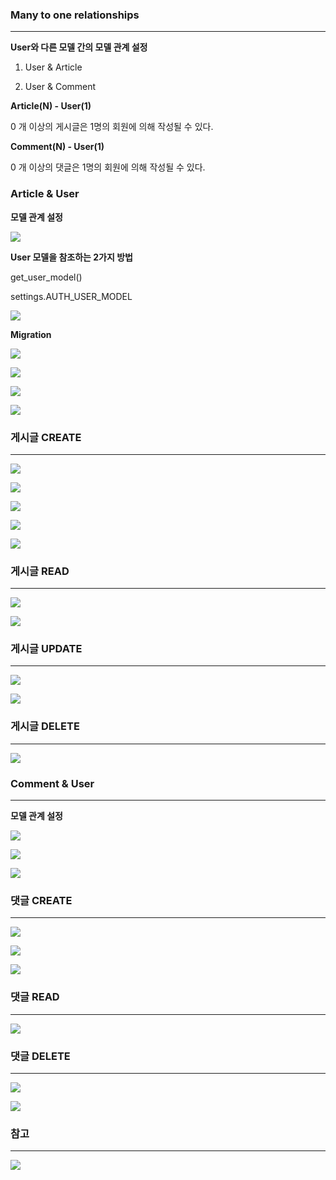 ### **Many to one relationships**
---

**User와 다른 모델 간의 모델 관계 설정**

1. User & Article

2. User & Comment

**Article(N) - User(1)**

0 개 이상의 게시글은 1명의 회원에 의해 작성될 수 있다.

**Comment(N) - User(1)**

0 개 이상의 댓글은 1명의 회원에 의해 작성될 수 있다.

### **Article & User**

**모델 관계 설정**

![](https://velog.velcdn.com/images/lurelight/post/372c9ef0-c53d-4b83-a1ed-bb28ad61b014/image.png)

**User 모델을 참조하는 2가지 방법**

get_user_model()

settings.AUTH_USER_MODEL

![](https://velog.velcdn.com/images/lurelight/post/c9a3c832-ff7d-4bc2-bb05-e6876fbcb59f/image.png)

**Migration**

![](https://velog.velcdn.com/images/lurelight/post/c0bf80fd-db92-48fc-bfb8-f090ba176ae9/image.png)

![](https://velog.velcdn.com/images/lurelight/post/c6c94b99-d135-4c1d-8738-e85d7f7243a8/image.png)

![](https://velog.velcdn.com/images/lurelight/post/24fefb1f-7ba7-4765-956d-5cb6ac60115e/image.png)

![](https://velog.velcdn.com/images/lurelight/post/5563d371-ac09-45a8-841a-30690761eb68/image.png)

### **게시글 CREATE**
---

![](https://velog.velcdn.com/images/lurelight/post/a69b2168-4d2c-43b6-a1da-78750cf4a8f6/image.png)

![](https://velog.velcdn.com/images/lurelight/post/7d830a9a-0893-4f6d-9b82-82d9de167fee/image.png)

![](https://velog.velcdn.com/images/lurelight/post/6294ff88-109c-4a73-b9da-b4a7342360b3/image.png)

![](https://velog.velcdn.com/images/lurelight/post/99d44873-46c0-4983-ad4c-71f57388eeb5/image.png)

![](https://velog.velcdn.com/images/lurelight/post/db22b940-262d-4102-a8de-91c29c42a372/image.png)

### **게시글 READ**
---

![](https://velog.velcdn.com/images/lurelight/post/cd45bee9-e43f-4c69-a2f6-999ae8d121fa/image.png)


![](https://velog.velcdn.com/images/lurelight/post/2b1a27c0-c7f0-4697-a098-c9f890531a4e/image.png)

### **게시글 UPDATE**
---

![](https://velog.velcdn.com/images/lurelight/post/e0ef2c83-b019-423b-979a-5b0d6039159d/image.png)

![](https://velog.velcdn.com/images/lurelight/post/f5a86e8c-a238-4837-96d7-4788b92ad480/image.png)

### **게시글 DELETE**
---

![](https://velog.velcdn.com/images/lurelight/post/213a95c0-0b81-47bf-b807-1db6af94ce55/image.png)

### **Comment & User**
---

**모델 관계 설정**

![](https://velog.velcdn.com/images/lurelight/post/ae28c81d-b623-4182-aace-fc5a983ed59e/image.png)

![](https://velog.velcdn.com/images/lurelight/post/58a9b365-db17-49ee-96c9-7385e5c4843a/image.png)

![](https://velog.velcdn.com/images/lurelight/post/786af2a6-82b8-47b7-b38a-c3238a30591b/image.png)

### **댓글 CREATE**
---

![](https://velog.velcdn.com/images/lurelight/post/d241d593-df21-4c0b-b932-779bc9fa7047/image.png)

![](https://velog.velcdn.com/images/lurelight/post/6c4d2b97-46cb-472d-9aa0-1530cd062b16/image.png)

![](https://velog.velcdn.com/images/lurelight/post/c3f10ab3-8279-4300-bfa0-960a259edff8/image.png)

### **댓글 READ**
---

![](https://velog.velcdn.com/images/lurelight/post/bad1f1e1-a22d-47cc-b644-b9ee2e43d575/image.png)

### **댓글 DELETE**
---

![](https://velog.velcdn.com/images/lurelight/post/4f3435e1-2eea-4659-ad21-f4d4f1c2657b/image.png)

![](https://velog.velcdn.com/images/lurelight/post/f6e8cc9a-df88-4e2e-a690-851595c3d668/image.png)

### **참고**
---

![](https://velog.velcdn.com/images/lurelight/post/64eab476-64b7-4f84-8942-2bbcfd2f7a06/image.png)